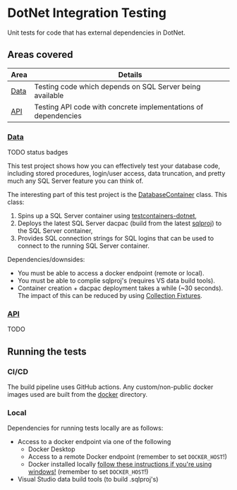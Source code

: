 # DotNet Integration Testing

Unit tests for code that has external dependencies in DotNet.

## Areas covered

| Area             | Details                                                        |
| ---------------- | -------------------------------------------------------------- |
| [Data](#data)    | Testing code which depends on SQL Server being available       |
| [API](#api)      | Testing API code with concrete implementations of dependencies |

### [Data](src/Data/)

TODO status badges

This test project shows how you can effectively test your database code, including stored procedures, login/user access, data truncation, and pretty much any SQL Server feature you can think of.

The interesting part of this test project is the [DatabaseContainer](src/Data/IntegrationTesting.Data.Tests/TestInfrastructure/DatabaseContainer.cs) class. This class:
1. Spins up a SQL Server container using [testcontainers-dotnet](https://github.com/testcontainers/testcontainers-dotnet),
2. Deploys the latest SQL Server dacpac (build from the latest [sqlproj](src/Data/IntegrationTesting.Data.Sql/)) to the SQL Server container,
3. Provides SQL connection strings for SQL logins that can be used to connect to the running SQL Server container.

Dependencies/downsides:
* You must be able to access a docker endpoint (remote or local).
* You must be able to complie sqlproj's (requires VS data build tools).
* Container creation + dacpac deployment takes a while (~30 seconds). The impact of this can be reduced by using [Collection Fixtures](src/Data/IntegrationTesting.Data.Tests/TestInfrastructure/DatabaseCollection.cs).

### [API](src/Api/)

TODO

## Running the tests

### CI/CD

The build pipeline uses GitHub actions. Any custom/non-public docker images used are built from the [docker](docker/) directory.

### Local

Dependencies for running tests locally are as follows:
* Access to a docker endpoint via one of the following
  * Docker Desktop
  * Access to a remote Docker endpoint (remember to set `DOCKER_HOST`!)
  * Docker installed locally [follow these instructions if you're using windows!](docs/installing_docker_windows.md) (remember to set `DOCKER_HOST`!)
* Visual Studio data build tools (to build .sqlproj's)
